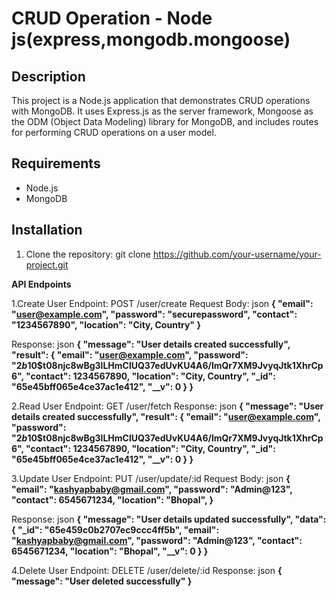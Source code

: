 # CRUD Operation - Node js(express,mongodb.mongoose)

## Description
This project is a Node.js application that demonstrates CRUD operations with MongoDB. It uses Express.js as the server framework, Mongoose as the ODM (Object Data Modeling) library for MongoDB, and includes routes for performing CRUD operations on a user model.

## Requirements

- Node.js
- MongoDB

## Installation

1. Clone the repository:
   git clone https://github.com/your-username/your-project.git



**API Endpoints**

1.Create User
Endpoint: POST /user/create
Request Body:
json
**{
  "email": "user@example.com",
  "password": "securepassword",
  "contact": "1234567890",
  "location": "City, Country"
}**

Response:
json
**{
    "message": "User details created successfully",
    "result": {
        "email": "user@example.com",
        "password": "$2b$10$t08njc8wBg3lLHmClUQ37edUvKU4A6/lmQr7XM9JvyqJtk1XhrCp6",
        "contact": 1234567890,
        "location": "City, Country",
        "_id": "65e45bff065e4ce37ac1e412",
        "__v": 0
    }
}**


2.Read User
Endpoint: GET /user/fetch
Response:
json
**{
    "message": "User details created successfully",
    "result": {
        "email": "user@example.com",
        "password": "$2b$10$t08njc8wBg3lLHmClUQ37edUvKU4A6/lmQr7XM9JvyqJtk1XhrCp6",
        "contact": 1234567890,
        "location": "City, Country",
        "_id": "65e45bff065e4ce37ac1e412",
        "__v": 0
    }
}**

3.Update User
Endpoint: PUT /user/update/:id
Request Body:
json
**{
  "email": "kashyapbaby@gmail.com",
  "password": "Admin@123",
  "contact": 6545671234,
  "location": "Bhopal",
}**

Response:
json
**{
    "message": "User details updated successfully",
    "data": {
        "_id": "65e459c0b2707ec9ccc4ff5b",
        "email": "kashyapbaby@gmail.com",
        "password": "Admin@123",
        "contact": 6545671234,
        "location": "Bhopal",
        "__v": 0
    }
}**

4.Delete User
Endpoint: DELETE /user/delete/:id
Response:
json
**{
  "message": "User deleted successfully"
}**
